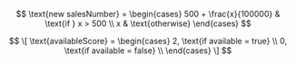 $$
\text{new salesNumber} = 
\begin{cases} 
500 + \frac{x}{100000} & \text{if } x > 500 \\
x & \text{otherwise}
\end{cases}
$$

$$
\[
\text{availableScore} = \begin{cases} 
2, \text{if available = true} \\
0, \text{if available = false} \\
\end{cases}
\]
$$

